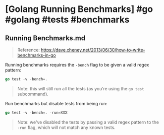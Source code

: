 # [Golang Running Benchmarks] #go #golang #tests #benchmarks

## Running Benchmarks.md

> Reference: https://dave.cheney.net/2013/06/30/how-to-write-benchmarks-in-go

Running benchmarks requires the `-bench` flag to be given a valid regex pattern:

```go
go test -v -bench=.
```

> Note: this will still run all the tests (as you're using the `go test` subcommand).

Run benchmarks but disable tests from being run:

```go
go test -v -bench=. -run=XXX
```

> Note: we've disabled the tests by passing a valid regex pattern to the `-run` flag, which will not match any known tests.

